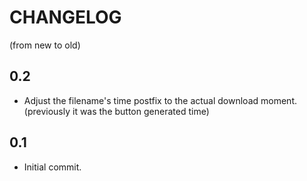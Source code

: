 # CHANGELOG

(from new to old)

## 0.2

- Adjust the filename's time postfix to the actual download moment. (previously it was the button generated time)

## 0.1

- Initial commit.
